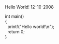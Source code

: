 Hello World!
12-10-2008

int main()<br>
{<br>
&nbsp;&nbsp;printf("Hello world!\n");<br>
&nbsp;&nbsp;return 0;<br>
}
